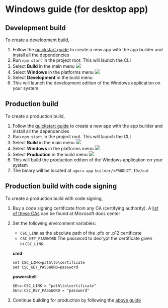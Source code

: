 # Windows guide (for desktop app)

## Development build

To create a development build, 

1.  Follow the [quickstart guide](/docs) to create a new app with the app builder and install all the dependencies
1.  Run `npm start` in the project root. This will launch the CLI
1.  Select **Build** in the main menu
    ![](/docAssets/Linux_Build.png)
1.  Select **Windows** in the platforms menu
    ![](/docAssets/Windows_Platform.png)
1.  Select **Development** in the build menu
1.  This will launch the development edition of the Windows application on your system

## Production build

To create a production build,

1.  Follow the [quickstart guide](/docs) to create a new app with the app builder and install all the dependencies
1.  Run `npm start` in the project root. This will launch the CLI
1.  Select **Build** in the main menu
    ![](/docAssets/Linux_Build.png)
1.  Select **Windows** in the platforms menu
    ![](/docAssets/Windows_Platform.png)
1.  Select **Production** in the build menu
    ![](/docAssets/Linux_Type_Production.png)
1.  This will build the production edition of the Windows application on your system
1.  The binary will be located at `agora-app-builder/<PRODUCT_ID>/out`

## Production build with code signing

To create a production build with code signing,

1.  Buy a code signing certificate from any CA (certifying authority). A [list of these CAs](https://docs.microsoft.com/en-us/windows-hardware/drivers/dashboard/get-a-code-signing-certificate) can be found at Microsoft docs center
    
2.  Set the following environment variables:
    *  `CSC_LINK` as the absolute path of the .pfx or .p12 certificate
    *  `CSC_KEY_PASSWORD` The password to decrypt the certificate given in `CSC_LINK`.
    
    **cmd**
    ```markdown
    set CSC_LINK=path\to\certificate
    set CSC_KEY_PASSWORD=password
    ```
    **powershell**
    ```markdown
    $Env:CSC_LINK = "path\to\certificate"
    $Env:CSC_KEY_PASSWORD = "password"
    ```

3. Continue building for production by following the [above guide](#production-build)
